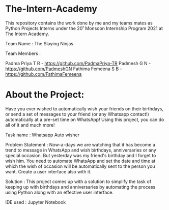 # The-Intern-Academy

This repository contains the work done by me and my teams mates as Python Projects Interns under the 20˚ Monsoon Internship Program 2021 at The Intern Academy.

Team Name : The Slaying Ninjas

Team Members :

Padma Priya T R - https://github.com/PadmaPriya-TR Padmesh G N - https://github.com/PadmeshGN Fathima Femeena S B - https://github.com/FathimaFemeena

# About the Project:

Have you ever wished to automatically wish your friends on their birthdays, or send a set of messages to your friend (or any Whatsapp contact!) automatically at a pre-set time on WhatsApp! Using this project, you can do all of it and much more!

Task name : Whatsapp Auto wisher

Problem Statement : Now-a-days we are watching that it has become a trend to message in WhatsApp and wish birthdays, anniversaries or any special occasion. But yesterday was my friend's birthday and I forget to wish him. You need to automate WhatsApp and set the date and time at which the wish of occasion will be automatically sent to the person you want. Create a user interface also with it.

Solution : This project comes up with a solution to simplify the task of keeping up with birthdays and anniversaries by automating the process using Python along with an effective user interface.

IDE used : Jupyter Notebook
